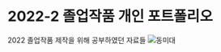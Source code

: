 # 2022-2 졸업작품 개인 포트폴리오 
2022 졸업작품 제작을 위해
공부하였던 자료들 
![동미대](https://user-images.githubusercontent.com/101624688/204140080-960770ac-a47d-4090-808e-b953d8893a0e.jpg)
